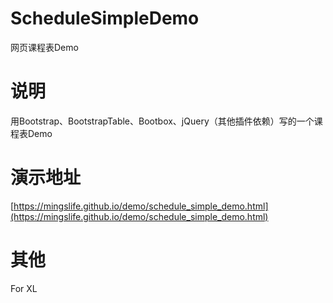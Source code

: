 # ScheduleSimpleDemo
网页课程表Demo

# 说明
用Bootstrap、BootstrapTable、Bootbox、jQuery（其他插件依赖）写的一个课程表Demo

# 演示地址
[https://mingslife.github.io/demo/schedule_simple_demo.html](https://mingslife.github.io/demo/schedule_simple_demo.html)

# 其他
For XL
